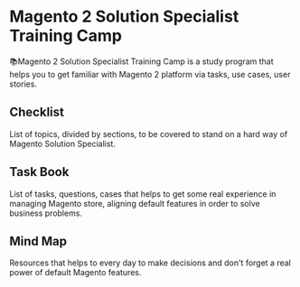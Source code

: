 # Magento 2 Solution Specialist Training Camp

📚Magento 2 Solution Specialist Training Camp is a study program that helps you to get familiar with Magento 2 platform 
via tasks, use cases, user stories.

## Checklist

List of topics, divided by sections, to be covered to stand on a hard way of Magento Solution Specialist.

## Task Book

List of tasks, questions, cases that helps to get some real experience in managing Magento store, 
aligning default features in order to solve business problems.

## Mind Map

Resources that helps to every day to make decisions and don't forget a real power of default Magento features.

